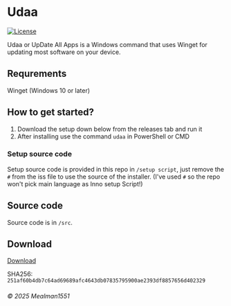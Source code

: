# Udaa
[![License](https://img.shields.io/badge/Licensed%20under:-LNL%20v1.1-blue?style=plastic)](https://librenova-foundation.github.io/lnl.html)

Udaa or UpDate All Apps is a Windows command that uses Winget for updating most software on your device.

## Requrements

Winget (Windows 10 or later)

## How to get started?

1. Download the setup down below from the releases tab and run it
2. After installing use the command `udaa` in PowerShell or CMD

### Setup source code

Setup source code is provided in this repo in `/setup script`, just remove the `#` from the iss file to use the source of the installer.
(I've used `#` so the repo won't pick main language as Inno setup Script!)

## Source code

Source code is in `/src`.

## Download

[Download](https://github.com/Mealman1551/Udaa/releases/latest)

SHA256: `251af60b4db7c64ad69689afc4643db07835795900ae2393df8857656d402329`

###### &copy; 2025 Mealman1551
